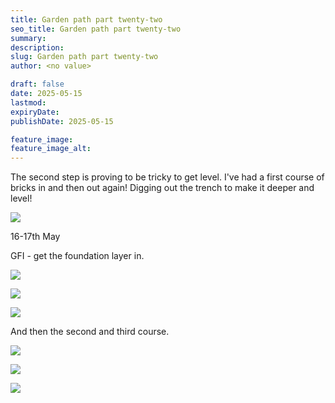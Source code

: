 ```yaml
---
title: Garden path part twenty-two
seo_title: Garden path part twenty-two
summary:
description:
slug: Garden path part twenty-two
author: <no value>

draft: false
date: 2025-05-15
lastmod:
expiryDate:
publishDate: 2025-05-15

feature_image:
feature_image_alt:
---
```

The second step is proving to be tricky to get level. I've had a first course of bricks in and then out again!
Digging out the trench to make it deeper and level!

![](/images/2187.jpeg )

16-17th May

GFI - get the foundation layer in.

![](/images/2189.jpeg )

![](/images/2190.jpeg )

![](/images/2191.jpeg )

And then the second and third course.

![](/images/2193.jpeg )

![](/images/2194.jpeg )

![](/images/2195.jpeg )